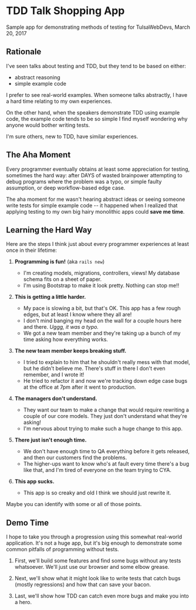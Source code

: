 # TDD Talk Shopping App

Sample app for demonstrating methods of testing for TulsaWebDevs, March 20, 2017

## Rationale

I've seen talks about testing and TDD, but they tend to be based on either:

* abstract reasoning
* simple example code

I prefer to see real-world examples. When someone talks abstractly, I have a hard time relating to my own experiences.

On the other hand, when the speakers demonstrate TDD using example code, the example code tends to be so simple I find
myself wondering why anyone would bother writing tests.

I'm sure others, new to TDD, have similar experiences.

## The Aha Moment

Every programmer eventually obtains at least some appreciation for testing, sometimes the hard way: after DAYS of
wasted brainpower attempting to debug programs where the problem was a typo, or simple faulty assumption,
or deep workflow-based edge case.

The aha moment for me wasn't hearing abstract ideas or seeing someone write tests for simple example code --
it happened when I realized that applying testing to my own big hairy monolithic apps could **save me time**.

## Learning the Hard Way

Here are the steps I think just about every programmer experiences at least once in their lifetime:

1. **Programming is fun!** (aka `rails new`)
   * I'm creating models, migrations, controllers, views! My database schema fits on a sheet of paper.
   * I'm using Bootstrap to make it look pretty. Nothing can stop me!!

2. **This is getting a little harder.**
   * My pace is slowing a bit, but that's OK. This app has a few rough edges, but at least I know where they all are!
   * I don't mind banging my head on the wall for a couple hours here and there. *Uggg, it was a typo.*
   * We got a new team member and they're taking up a bunch of my time asking how everything works.

3. **The new team member keeps breaking stuff.**
   * I tried to explain to him that he shouldn't really mess with that model, but he didn't believe me. There's
     stuff in there I don't even remember, and I wrote it!
   * He tried to refactor it and now we're tracking down edge case bugs at the office at 7pm after it went
     to production.

4. **The managers don't understand.**
   * They want our team to make a change that would require rewriting a couple of our core models.
     They just don't understand what they're asking!
   * I'm nervous about trying to make such a huge change to this app.

5. **There just isn't enough time.**
   * We don't have enough time to QA everything before it gets released, and then our customers find the problems.
   * The higher-ups want to know who's at fault every time there's a bug like that, and I'm tired of everyone
     on the team trying to CYA.

6. **This app sucks.**
   * This app is so creaky and old I think we should just rewrite it.

Maybe you can identify with some or all of those points.

## Demo Time

I hope to take you through a progression using this somewhat real-world application. It's not a huge app, but
it's big enough to demonstrate some common pitfalls of programming without tests.

1. First, we'll build some features and find some bugs without any tests whatsoever. We'll just use our browser
   and some elbow grease.

2. Next, we'll show what it might look like to write tests that catch bugs (mostly regressions) and how that
   can save your bacon.

3. Last, we'll show how TDD can catch even more bugs and make you into a hero.
